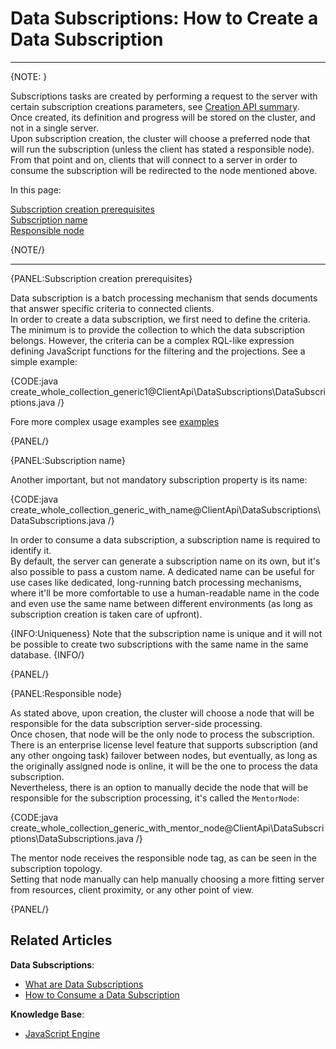 # Data Subscriptions: How to Create a Data Subscription

---

{NOTE: }

Subscriptions tasks are created by performing a request to the server with certain subscription creations parameters, see [Creation API summary](api-overview#create-and-createasync-overloads-summary).  
Once created, its definition and progress will be stored on the cluster, and not in a single server.  
Upon subscription creation, the cluster will choose a preferred node that will run the subscription (unless the client has stated a responsible node).  
From that point and on, clients that will connect to a server in order to consume the subscription will be redirected to the node mentioned above.  

In this page:  

[Subscription creation prerequisites](../../../client-api/data-subscriptions/creation/how-to-create-data-subscription#subscription-creation-prerequisites)   
[Subscription name](../../../client-api/data-subscriptions/creation/how-to-create-data-subscription#subscription-name)  
[Responsible node](../../../client-api/data-subscriptions/creation/how-to-create-data-subscription#responsible-node)  

{NOTE/}

---

{PANEL:Subscription creation prerequisites}

Data subscription is a batch processing mechanism that sends documents that answer specific criteria to connected clients.  
In order to create a data subscription, we first need to define the criteria. The minimum is to provide the collection to which the data subscription belongs.
However, the criteria can be a complex RQL-like expression defining JavaScript functions for the filtering and the projections. See a simple example:

{CODE:java create_whole_collection_generic1@ClientApi\DataSubscriptions\DataSubscriptions.java /}

Fore more complex usage examples see [examples](../../../client-api/data-subscriptions/creation/examples)  

{PANEL/}

{PANEL:Subscription name}

Another important, but not mandatory subscription property is its name: 

{CODE:java create_whole_collection_generic_with_name@ClientApi\DataSubscriptions\DataSubscriptions.java /}

In order to consume a data subscription, a subscription name is required to identify it.  
By default, the server can generate a subscription name on its own, but it's also possible to pass a custom name. 
A dedicated name can be useful for use cases like dedicated, long-running batch processing mechanisms, where it'll be more comfortable to use a human-readable
name in the code and even use the same name between different environments (as long as subscription creation is taken care of upfront).

{INFO:Uniqueness}
Note that the subscription name is unique and it will not be possible to create two subscriptions with the same name in the same database.
{INFO/}

{PANEL/}

{PANEL:Responsible node}

As stated above, upon creation, the cluster will choose a node that will be responsible for the data subscription server-side processing.  
Once chosen, that node will be the only node to process the subscription. There is an enterprise license level feature 
that supports subscription (and any other ongoing task) 
failover between nodes, but eventually, as long as the originally assigned node is online, it will be the one to process the data subscription.  
Nevertheless, there is an option to manually decide the node that will be responsible for the subscription processing, it's called the `MentorNode`:

{CODE:java create_whole_collection_generic_with_mentor_node@ClientApi\DataSubscriptions\DataSubscriptions.java /}

The mentor node receives the responsible node tag, as can be seen in the subscription topology.  
Setting that node manually can help manually choosing a more fitting server from resources, client proximity, or any other point of view.

{PANEL/}

## Related Articles

**Data Subscriptions**:

- [What are Data Subscriptions](../../../client-api/data-subscriptions/what-are-data-subscriptions)
- [How to Consume a Data Subscription](../../../client-api/data-subscriptions/consumption/how-to-consume-data-subscription)

**Knowledge Base**:

- [JavaScript Engine](../../../server/kb/javascript-engine)
